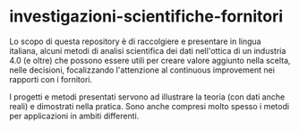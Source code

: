 # investigazioni-scientifiche-fornitori

Lo scopo di questa repository è di raccolgiere e presentare in lingua italiana, alcuni metodi di analisi scientifica dei dati nell'ottica di un industria 4.0 (e oltre) che possono essere utili per creare valore aggiunto nella scelta, nelle decisioni, focalizzando l'attenzione al continuous improvement nei rapporti con i fornitori.

I progetti e metodi presentati servono ad illustrare la teoria (con dati anche reali) e dimostrati nella pratica. Sono anche compresi molto spesso i metodi per applicazioni in ambiti differenti.





